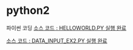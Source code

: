 # python2
파이썬 코딩
[소스 코드 : HELLOWORLD.PY 실행 완료](https://github.com/heosujinnn/python2/blob/main/DAY/HELLOWORLD.py) 

[소스 코드 : DATA_INPUT_EX2.PY 실행 완료](https://github.com/heosujinnn/python2/commit/486f0388fb7b4084c2927d9514cfd52f7fa67d32) 
